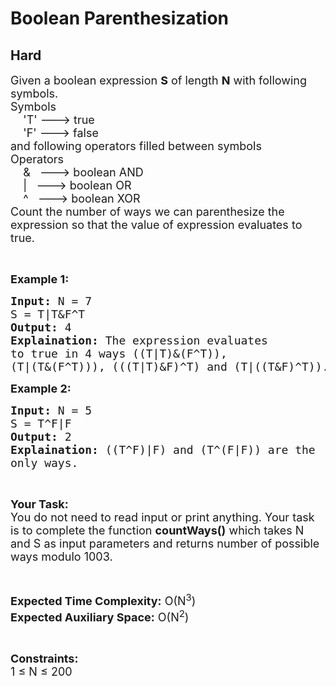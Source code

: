 # Boolean Parenthesization
## Hard
<div class="problems_problem_content__Xm_eO"><p><span style="font-size:18px">Given a boolean expression <strong>S</strong>&nbsp;of length <strong>N</strong> with following symbols.<br>
Symbols<br>
&nbsp;&nbsp;&nbsp; 'T' ---&gt; true<br>
&nbsp;&nbsp;&nbsp; 'F' ---&gt; false<br>
and following operators filled between symbols<br>
Operators<br>
&nbsp;&nbsp;&nbsp; &amp;&nbsp;&nbsp; ---&gt; boolean AND<br>
&nbsp;&nbsp;&nbsp; |&nbsp;&nbsp; ---&gt; boolean OR<br>
&nbsp;&nbsp;&nbsp; ^&nbsp;&nbsp; ---&gt; boolean XOR<br>
Count the number of ways we can parenthesize the expression so that the value of expression evaluates to true.</span></p>

<p>&nbsp;</p>

<p><strong><span style="font-size:18px">Example 1:</span></strong></p>

<pre style="position: relative;"><span style="font-size:18px"><strong>Input:</strong> N = 7
S = T|T&amp;F^T
<strong>Output:</strong> 4
<strong>Explaination:</strong> The expression evaluates 
to true in 4 ways ((T|T)&amp;(F^T)), 
(T|(T&amp;(F^T))), (((T|T)&amp;F)^T) and (T|((T&amp;F)^T)).</span><div class="open_grepper_editor" title="Edit &amp; Save To Grepper"></div></pre>

<p><strong><span style="font-size:18px">Example 2:</span></strong></p>

<pre style="position: relative;"><span style="font-size:18px"><strong>Input:</strong> N = 5
S = T^F|F
<strong>Output:</strong> 2
<strong>Explaination:</strong> ((T^F)|F) and (T^(F|F)) are the 
only ways.</span><div class="open_grepper_editor" title="Edit &amp; Save To Grepper"></div></pre>

<p>&nbsp;</p>

<p><span style="font-size:18px"><strong>Your Task:</strong><br>
You do not need to read input or print anything. Your task is to complete the function <strong>countWays()</strong> which takes N and S as input parameters and returns number of possible ways modulo 1003.</span></p>

<p>&nbsp;</p>

<p><span style="font-size:18px"><strong>Expected Time Complexity:</strong> O(N<sup>3</sup>)<br>
<strong>Expected Auxiliary Space:</strong> O(N<sup>2</sup>)</span></p>

<p>&nbsp;</p>

<p><span style="font-size:18px"><strong>Constraints:</strong><br>
1 ≤ N ≤ 200&nbsp;</span></p>
</div>